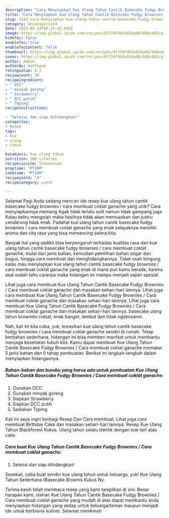 ```yaml
---
description: "Cara Menyiapkan Kue Ulang Tahun Cantik Basecake Fudgy Brownies / Cara membuat coklat ganache yang Enak, Sempurna"
title: "Cara Menyiapkan Kue Ulang Tahun Cantik Basecake Fudgy Brownies / Cara membuat coklat ganache yang Enak, Sempurna"
slug: 1143-cara-menyiapkan-kue-ulang-tahun-cantik-basecake-fudgy-brownies-cara-membuat-coklat-ganache-yang-enak-sempurna
category: Uncategorized
date: 2023-02-14T00:33:43.646Z
image: https://img-global.cpcdn.com/recipes/8f159f4b3e83da88/680x482cq70/kue-ulang-tahun-cantik-basecake-fudgy-brownies-cara-membuat-coklat-ganache-foto-resep-utama.jpg
hideToc: false
enableToc: true
enableTocContent: false
thumbnail: https://img-global.cpcdn.com/recipes/8f159f4b3e83da88/680x482cq70/kue-ulang-tahun-cantik-basecake-fudgy-brownies-cara-membuat-coklat-ganache-foto-resep-utama.jpg
cover: https://img-global.cpcdn.com/recipes/8f159f4b3e83da88/680x482cq70/kue-ulang-tahun-cantik-basecake-fudgy-brownies-cara-membuat-coklat-ganache-foto-resep-utama.jpg
author: Admin
authorAv: notfound
ratingvalue: 4.3
reviewcount: 20
recipeingredient:
- " DCC"
- " minyak goreng"
- " Strawberry"
- " DCC putih"
- " Toping"
recipeinstructions:

- "Selesai dan siap dihidangkan!"
categories:
- Resep
tags:
- kue
- ulang
- tahun

katakunci: kue ulang tahun 
nutrition: 260 calories
recipecuisine: Indonesian
preptime: "PT30M"
cooktime: "PT34M"
recipeyield: "4"
recipecategory: Lunch

---
```



Selamat Pagi Anda sedang mencari ide resep kue ulang tahun cantik basecake fudgy brownies / cara membuat coklat ganache yang unik? Cara menyiapkannya memang Agak tidak terlalu sulit namun tidak gampang juga. Kalau keliru mengolah maka hasilnya tidak akan memuaskan dan justru cenderung tidak enak. Padahal kue ulang tahun cantik basecake fudgy brownies / cara membuat coklat ganache yang enak selayaknya memiliki aroma dan cita rasa yang bisa memancing selera kita.


Banyak hal yang sedikit bisa berpengaruh terhadap kualitas rasa dari kue ulang tahun cantik basecake fudgy brownies / cara membuat coklat ganache, mulai dari jenis bahan, kemudian pemilihan bahan segar dan bagus, hingga cara membuat dan menghidangkannya. Tidak usah bingung kalau mau menyiapkan kue ulang tahun cantik basecake fudgy brownies / cara membuat coklat ganache yang enak di mana pun kamu berada, karena asal sudah tahu caranya maka hidangan ini mampu menjadi sajian spesial.

Lihat juga cara membuat Kue Ulang Tahun Cantik Basecake Fudgy Brownies / Cara membuat coklat ganache dan masakan sehari-hari lainnya. Lihat juga cara membuat Kue Ulang Tahun Cantik Basecake Fudgy Brownies / Cara membuat coklat ganache dan masakan sehari-hari lainnya. Lihat juga cara membuat Kue Ulang Tahun Cantik Basecake Fudgy Brownies / Cara membuat coklat ganache dan masakan sehari-hari lainnya. basecake ulang tahun brownies coklat, enak banget, lembut dan tidak ngebosanin.


Nah, kali ini kita coba, yuk, kreasikan kue ulang tahun cantik basecake fudgy brownies / cara membuat coklat ganache sendiri di rumah. Tetap berbahan sederhana, hidangan ini bisa memberi manfaat untuk membantu menjaga kesehatan tubuh kita. Kamu dapat membuat Kue Ulang Tahun Cantik Basecake Fudgy Brownies / Cara membuat coklat ganache memakai 5 jenis bahan dan 0 tahap pembuatan. Berikut ini langkah-langkah dalam menyiapkan hidangannya.

<!--inarticleads1-->

##### Bahan-bahan dan bumbu yang harus ada untuk pembuatan Kue Ulang Tahun Cantik Basecake Fudgy Brownies / Cara membuat coklat ganache:

1. Gunakan  DCC
1. Gunakan  minyak goreng
1. Siapkan  Strawberry
1. Siapkan  DCC putih
1. Sediakan  Toping


Kali ini saya ingin berbagi Resep Dan Cara membuat. Lihat juga cara membuat Birthday Cake dan masakan sehari-hari lainnya. Resep Kue Ulang Tahun Blackforest Kukus. Ulang tahun selalu identik dengan kue tart atau cake. 

<!--inarticleads2-->

##### Cara buat Kue Ulang Tahun Cantik Basecake Fudgy Brownies / Cara membuat coklat ganache:


1. Selesai dan siap dihidangkan!

Sesekali, coba buat sendiri kue ulang tahun untuk keluarga, yuk! Kue Ulang Tahun Sederhana (Basecake Brownis Kukus Ny. 

Terima kasih telah membaca resep yang kami tampilkan di sini. Besar harapan kami, olahan Kue Ulang Tahun Cantik Basecake Fudgy Brownies / Cara membuat coklat ganache yang mudah di atas dapat membantu anda menyiapkan hidangan yang sedap untuk keluarga/teman maupun menjadi ide untuk berbisnis kuliner. Selamat menikmati
